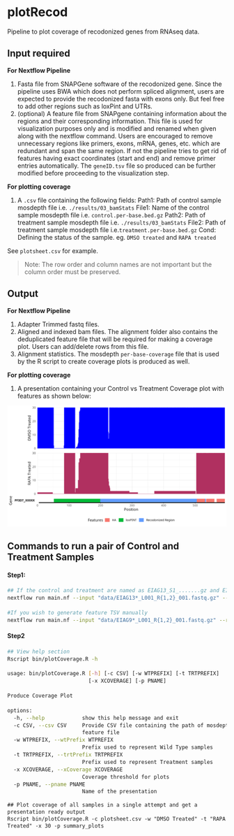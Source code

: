 # plotRecod
Pipeline to plot coverage of recodonized genes from RNAseq data.

## Input required
**For Nextflow Pipeline**
1. Fasta file from SNAPGene software of the recodonized gene. Since the pipeline uses BWA which does not perform spliced alignment, users are expected to provide the recodonized fasta with exons only. But feel free to add other regions such as loxPint and UTRs.
2. (optional) A feature file from SNAPgene containing information about the regions and their corresponding information. This file is used for visualization purposes only and is modified and renamed when given along with the nextflow command. Users are encouraged to remove unnecessary regions like primers, exons, mRNA, genes, etc. which are redundant and span the same region. If not the pipeline tries to get rid of features having exact coordinates (start and end) and remove primer entries automatically. The `geneID.tsv` file so produced can be further modified before proceeding to the visualization step.

**For plotting coverage**
1. A `.csv` file containing the following fields:
Path1: Path of control sample mosdepth file i.e. `./results/03_bamStats`
File1: Name of the control sample mosdepth file i.e. `control.per-base.bed.gz`
Path2: Path of treatment sample mosdepth file i.e. `./results/03_bamStats`
File2: Path of treatment sample mosdepth file i.e.`treatment.per-base.bed.gz`
Cond: Defining the status of the sample. eg. `DMSO treated` and `RAPA treated`

See `plotsheet.csv` for example.

> Note: The row order and column names are not important but the column order must be preserved.
 

## Output
**For Nextflow Pipeline**
1. Adapter Trimmed fastq files.
2. Aligned and indexed bam files. The alignment folder also contains the deduplicated feature file that will be required for making a coverage plot. Users can add/delete rows from this file.
3. Alignment statistics. The mosdepth `per-base-coverage` file that is used by the R script to create coverage plots is produced as well.

**For plotting coverage**
1. A presentation containing your Control vs Treatment Coverage plot with features as shown below:

![](imgsample.png)

## Commands to run a pair of Control and Treatment Samples

#### Step1:
```bash
## If the control and treatment are named as EIAG13_S1_.......gz and EIAG13RAPA_S2......gz and you also want to generate the feature file for step2
nextflow run main.nf --input "data/EIAG13*_L001_R{1,2}_001.fastq.gz" --ref "resources/eiap13.fa" --feature "resources/eiap13.txt" --geneID="PF3D7_xxxxxxx" -w work4

#If you wish to generate feature TSV manually
nextflow run main.nf --input "data/EIAG9*_L001_R{1,2}_001.fastq.gz" --ref "resources/eiap9.fa" --geneID="PF3D7_xxxxxx" -w work2
```
#### Step2

```bash
## View help section
Rscript bin/plotCoverage.R -h

usage: bin/plotCoverage.R [-h] [-c CSV] [-w WTPREFIX] [-t TRTPREFIX]
                          [-x XCOVERAGE] [-p PNAME]

Produce Coverage Plot

options:
  -h, --help            show this help message and exit
  -c CSV, --csv CSV     Provide CSV file containing the path of mosdepth and
                        feature file
  -w WTPREFIX, --wtPrefix WTPREFIX
                        Prefix used to represent Wild Type samples
  -t TRTPREFIX, --trtPrefix TRTPREFIX
                        Prefix used to represent Treatment samples
  -x XCOVERAGE, --xCoverage XCOVERAGE
                        Coverage threshold for plots
  -p PNAME, --pname PNAME
                        Name of the presentation
```

```
## Plot coverage of all samples in a single attempt and get a presentation ready output
Rscript bin/plotCoverage.R -c plotsheet.csv -w "DMSO Treated" -t "RAPA Treated" -x 30 -p summary_plots
```
  
